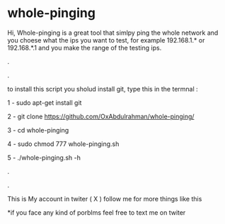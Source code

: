 # whole-pinging

Hi, Whole-pinging is a great tool that simlpy ping the whole network and you choese what the ips you want to test, for example 192.168.1.* or 192.168.*.1 and you make the range of the testing ips.



.



.


to install this script you sholud install git, type this in the termnal :

1 - sudo apt-get install git

2 - git clone https://github.com/OxAbdulrahman/whole-pinging/

3 - cd whole-pinging

4 - sudo chmod 777 whole-pinging.sh

5 - ./whole-pinging.sh -h

.

.



This is My account in twiter ( X ) follow me for more things like this


*if you face any kind of porblms feel free to text me on twiter 

